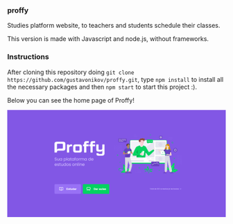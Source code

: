 ### proffy
Studies platform website, to teachers and students schedule their classes.

This version is made with Javascript and node.js, without frameworks.

### Instructions
After cloning this repository doing ```git clone https://github.com/gustavonikov/proffy.git```, 
type ```npm install``` to install all the necessary packages and then ```npm start``` to start this project :).


Below you can see the home page of Proffy!

![proffy-home](/public/images/proffy-home.png)
